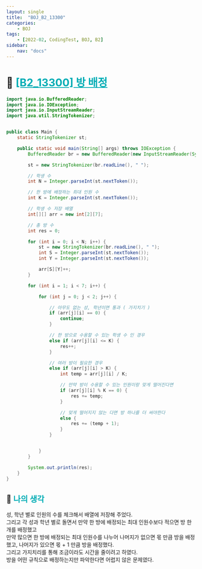```yaml
---
layout: single
title:  "BOJ_B2_13300"
categories: 
    - BOJ
tags: 
    - [2022-02, CodingTest, BOJ, B2]
sidebar:
    nav: "docs"
---
```


# 📁 <b><a style="color:#00adb5" href="https://www.acmicpc.net/problem/13300" target=_blank>[B2_13300] 방 배정</a></b>

```java
import java.io.BufferedReader;
import java.io.IOException;
import java.io.InputStreamReader;
import java.util.StringTokenizer;


public class Main {
    static StringTokenizer st;

    public static void main(String[] args) throws IOException {
        BufferedReader br = new BufferedReader(new InputStreamReader(System.in));

        st = new StringTokenizer(br.readLine(), " ");

        // 학생 수
        int N = Integer.parseInt(st.nextToken());

        // 한 방에 배정하는 최대 인원 수
        int K = Integer.parseInt(st.nextToken());

        // 학생 수 저장 배열
        int[][] arr = new int[2][7];

        // 총 방 수
        int res = 0;

        for (int i = 0; i < N; i++) {
            st = new StringTokenizer(br.readLine(), " ");
            int S = Integer.parseInt(st.nextToken());
            int Y = Integer.parseInt(st.nextToken());

            arr[S][Y]++;
        }

        for (int i = 1; i < 7; i++) {

            for (int j = 0; j < 2; j++) {

                // 아무도 없는 성, 학년이면 통과 ( 가지치기 )
                if (arr[j][i] == 0) {
                    continue;
                }

                // 한 방으로 수용할 수 있는 학생 수 인 경우
                else if (arr[j][i] <= K) {
                    res++;
                }

                // 여러 방이 필요한 경우
                else if (arr[j][i] > K) {
                    int temp = arr[j][i] / K;

                    // 만약 방이 수용할 수 있는 인원이랑 맞게 떨어진다면
                    if (arr[j][i] % K == 0) {
                        res += temp;
                    }

                    // 맞게 떨어지지 않는 다면 방 하나를 더 써야한다
                    else {
                        res += (temp + 1);
                    }
                }


            }
        }

        System.out.println(res);
    }
}
```


## 🤔 <b><a style="color:#00adb5">나의 생각</a></b>
성, 학년 별로 인원의 수를 체크해서 배열에 저장해 주었다.<br>
그리고 각 성과 학년 별로 돌면서 만약 한 방에 배정되는 최대 인원수보다 적으면 방 한개를 배정했고<br>
만약 많으면 한 방에 배정되는 최대 인원수를 나누어 나머지가 없으면 몫 만큼 방을 배정했고, 나머지가 있으면 몫 + 1 만큼 방을 배정했다.<br>
그리고 가지치리를 통해 조금이라도 시간을 줄이려고 하였다.<br>
방을 어떤 규칙으로 배정하는지만 파악한다면 어렵지 않은 문제였다. 
